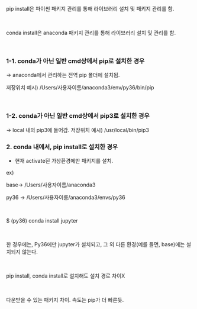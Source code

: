 pip install은 파이썬 패키지 관리를 통해 라이브러리 설치 및 패키지 관리를 함.

​

conda install은 anaconda 패키지 관리를 통해 라이브러리 설치 및 관리를 함.

​

### 1-1. conda가 아닌 일반 cmd상에서 pip로 설치한 경우

-> anaconda에서 관리하는 전역 pip 폴더에 설치됨.


저장위치 예시) /Users/사용자이름/anaconda3/env/py36/bin/pip

​
### 1-2. conda가 아닌 일반 cmd상에서 pip3로 설치한 경우​

-> local 내의 pip3에 들어감.
저장위치 예시) /usr/local/bin/pip3


### 2. conda 내에서, pip install로 설치한 경우
- 현재 activate된 가상환경에만 패키지를 설치. 

ex)

base-> /Users/사용자이름/anaconda3

py36 -> /Users/사용자이름/anaconda3/envs/py36

​

$ (py36) conda install jupyter 

​

한 경우에는, Py36에만 jupyter가 설치되고, 그 외 다른 환경(예를 들면, base)에는 설치되지 않는다.

​

pip install, conda install로 설치해도 설치 경로 차이X

​

다운받을 수 있는 패키지 차이. 속도는 pip가 더 빠른듯.

​

​

​
